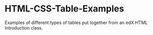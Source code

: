 # HTML-CSS-Table-Examples
Examples of different types of tables put together from an edX HTML Introduction class.
